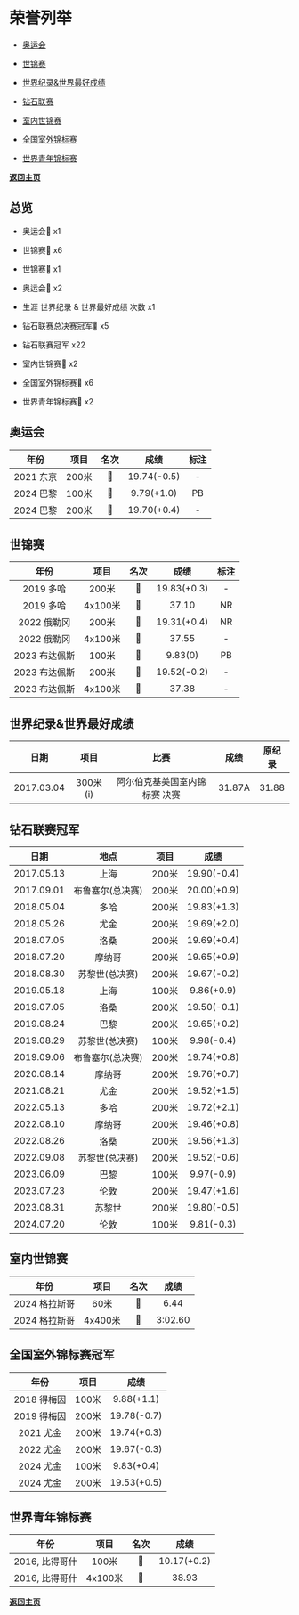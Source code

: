 # 荣誉列举

- [奥运会](#1)

- [世锦赛](#2)

- [世界纪录&世界最好成绩](#3)

- [钻石联赛](#4)

- [室内世锦赛](#5)

- [全国室外锦标赛](#6)

- [世界青年锦标赛](#7)

<b>[返回主页](./Profile.md)</b>

## 总览

- 奥运会🥇 x1

- 世锦赛🥇 x6

- 世锦赛🥈 x1

- 奥运会🥉 x2

- 生涯 世界纪录 & 世界最好成绩 次数 x1

- 钻石联赛总决赛冠军💎 x5

- 钻石联赛冠军 x22

- 室内世锦赛🥈 x2

- 全国室外锦标赛🥇 x6

- 世界青年锦标赛🥇 x2



## 奥运会<a id='1'></a>

|      年份      |   项目    |         名次          |      成绩      |      标注      |
| :------------: | :-------: | :-------------------: | :------------: | :------------: |
|   2021 东京   |   200米   |   🥉   |  19.74(-0.5)   | - |
| 2024 巴黎 | 100米 | 🥇 | 9.79(+1.0) | PB |
|   2024 巴黎   |   200米   |   🥉   |  19.70(+0.4)   |  -  |



## 世锦赛<a id='2'></a>

|        年份        |    项目     |         名次          |      成绩       |      标注     |
| :----------------: | :---------: | :-------------------: | :-------------: | :-------------: |
|   2019 多哈   |  200米  | 🥇 | 19.83(+0.3) | - |
|   2019 多哈   | 4x100米 | 🥇 |    37.10    |    NR    |
|  2022 俄勒冈  |  200米  | 🥇 | 19.31(+0.4) | NR |
|    2022 俄勒冈    |   4x100米   |  🥈   |      37.55      |      -      |
| 2023 布达佩斯 |  100米  | 🥇 |   9.83(0)   |   PB   |
| 2023 布达佩斯 |  200米  | 🥇 | 19.52(-0.2) | - |
| 2023 布达佩斯 | 4x100米 | 🥇 |    37.38    |    -    |



## 世界纪录&世界最好成绩<a id='3'></a>

|    日期    |   项目   |             比赛              |  成绩  | 原纪录 |
| :--------: | :------: | :---------------------------: | :----: | :----: |
| 2017.03.04 | 300米(i) | 阿尔伯克基美国室内锦标赛 决赛 | 31.87A | 31.88  |



## 钻石联赛冠军<a id='4'></a>

|    日期    |       地点       | 项目  |    成绩     |
| :--------: | :--------------: | :---: | :---------: |
| 2017.05.13 |       上海       | 200米 | 19.90(-0.4) |
| 2017.09.01 | 布鲁塞尔(总决赛) | 200米 | 20.00(+0.9) |
| 2018.05.04 |       多哈       | 200米 | 19.83(+1.3) |
| 2018.05.26 |       尤金       | 200米 | 19.69(+2.0) |
| 2018.07.05 |       洛桑       | 200米 | 19.69(+0.4) |
| 2018.07.20 |      摩纳哥      | 200米 | 19.65(+0.9) |
| 2018.08.30 |  苏黎世(总决赛)  | 200米 | 19.67(-0.2) |
| 2019.05.18 |       上海       | 100米 | 9.86(+0.9)  |
| 2019.07.05 |       洛桑       | 200米 | 19.50(-0.1) |
| 2019.08.24 |       巴黎       | 200米 | 19.65(+0.2) |
| 2019.08.29 |  苏黎世(总决赛)  | 100米 | 9.98(-0.4)  |
| 2019.09.06 | 布鲁塞尔(总决赛) | 200米 | 19.74(+0.8) |
| 2020.08.14 |      摩纳哥      | 200米 | 19.76(+0.7) |
| 2021.08.21 |       尤金       | 200米 | 19.52(+1.5) |
| 2022.05.13 |       多哈       | 200米 | 19.72(+2.1) |
| 2022.08.10 |      摩纳哥      | 200米 | 19.46(+0.8) |
| 2022.08.26 |       洛桑       | 200米 | 19.56(+1.3) |
| 2022.09.08 |  苏黎世(总决赛)  | 200米 | 19.52(-0.6) |
| 2023.06.09 |       巴黎       | 100米 | 9.97(-0.9)  |
| 2023.07.23 |       伦敦       | 200米 | 19.47(+1.6) |
| 2023.08.31 |      苏黎世      | 200米 | 19.80(-0.5) |
| 2024.07.20 |       伦敦       | 100米 | 9.81(-0.3)  |



## 室内世锦赛<a id='5'></a>

|     年份      |  项目   | 名次 |  成绩   |
| :-----------: | :-----: | :--: | :-----: |
| 2024 格拉斯哥 |  60米   |  🥈   |  6.44   |
| 2024 格拉斯哥 | 4x400米 |  🥈   | 3:02.60 |



## 全国室外锦标赛冠军<a id='6'></a>

|    年份     | 项目  |    成绩     |
| :---------: | :---: | :---------: |
| 2018 得梅因 | 100米 | 9.88(+1.1)  |
| 2019 得梅因 | 200米 | 19.78(-0.7) |
|  2021 尤金  | 200米 | 19.74(+0.3) |
|  2022 尤金  | 200米 | 19.67(-0.3) |
|  2024 尤金  | 100米 | 9.83(+0.4)  |
|  2024 尤金  | 200米 | 19.53(+0.5) |



## 世界青年锦标赛<a id='7'></a>

|      年份      |  项目   | 名次 |    成绩     |
| :------------: | :-----: | :--: | :---------: |
| 2016, 比得哥什 |  100米  |  🥇   | 10.17(+0.2) |
| 2016, 比得哥什 | 4x100米 |  🥇   |    38.93    |

<b>[返回主页](./Profile.md)</b>
